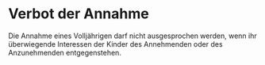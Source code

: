 # Verbot der Annahme

Die Annahme eines Volljährigen darf nicht ausgesprochen werden, wenn ihr überwiegende Interessen der Kinder des Annehmenden oder des Anzunehmenden entgegenstehen. 

